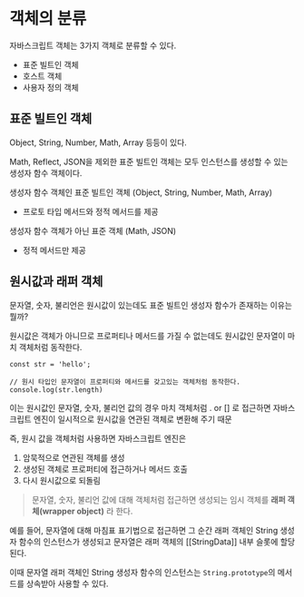 # 객체의 분류

자바스크립트 객체는 3가지 객체로 분류할 수 있다.

- 표준 빌트인 객체
- 호스트 객체
- 사용자 정의 객체

## 표준 빌트인 객체

Object, String, Number, Math, Array 등등이 있다.

Math, Reflect, JSON을 제외한 표준 빌트인 객체는 모두 인스턴스를 생성할 수 있는 생성자 함수 객체이다.

생성자 함수 객체인 표준 빌트인 객체 (Object, String, Number, Math, Array)

- 프로토 타입 메서드와 정적 메서드를 제공

생성자 함수 객체가 아닌 표준 객체 (Math, JSON)

- 정적 메서드만 제공

## 원시값과 래퍼 객체

문자열, 숫자, 불리언은 원시값이 있는데도 표준 빌트인 생성자 함수가 존재하는 이유는 뭘까?

원시값은 객체가 아니므로 프로퍼티나 메서드를 가질 수 없는데도 원시값인 문자열이 마치 객체처럼 동작한다.

```
const str = 'hello';

// 원시 타입인 문자열이 프로퍼티와 메서드를 갖고있는 객체처럼 동작한다.
console.log(str.length)
```

이는 원시값인 문자열, 숫자, 불리언 값의 경우
마치 객체처럼 . or [] 로 접근하면 자바스크립트 엔진이 일시적으로 원시값을 연관된 객체로 변환해 주기 때문

즉, 원시 값을 객체처럼 사용하면 자바스크립트 엔진은

1. 암묵적으로 연관된 객체를 생성
2. 생성된 객체로 프로퍼티에 접근하거나 메서드 호출
3. 다시 원시값으로 되돌림

> 문자열, 숫자, 불리언 값에 대해 객체처럼 접근하면 생성되는 임시 객체를 **래퍼 객체(wrapper object)** 라 한다.

예를 들어, 문자열에 대해 마침표 표기법으로 접근하면 그 순간 래퍼 객체인 String 생성자 함수의 인스턴스가
생성되고 문자열은 래퍼 객체의 [[StringData]] 내부 슬롯에 할당된다.

이때 문자열 래퍼 객체인 String 생성자 함수의 인스턴스는 `String.prototype`의 메서드를 상속받아 사용할 수 있다.
